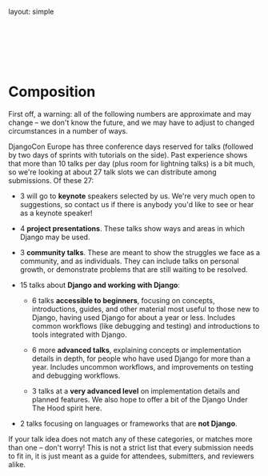 layout: simple

<h1 style="padding-top:6rem;" class="cfp-title">Composition</h1>
First off, a warning: all of the following numbers are approximate and may change – we don't know the future, and we may have to adjust to changed circumstances in a number of ways.

DjangoCon Europe has three conference days reserved for talks (followed by two days of sprints with tutorials on the side). Past experience shows that more than 10 talks per day (plus room for lightning talks) is a bit much, so we're looking at about 27 talk slots we can distribute among submissions. Of these 27:

* 3 will go to **keynote** speakers selected by us. We're very much open to suggestions, so contact us if there is anybody you'd like to see or hear as a keynote speaker!

* 4 **project presentations**. These talks show ways and areas in which Django may be used.

* 3 **community talks**. These are meant to show the struggles we face as a community, and as individuals. They can include talks on personal growth, or demonstrate problems that are still waiting to be resolved.

* 15 talks about **Django and working with Django**:

    - 6 talks **accessible to beginners**, focusing on concepts, introductions, guides, and other material most useful to those new to Django, having used Django for about a year or less. Includes common workflows (like debugging and testing) and introductions to tools integrated with Django.

    - 6 more **advanced talks**, explaining concepts or implementation details in depth, for people who have used Django for more than a year. Includes uncommon workflows, and improvements on testing and debugging workflows.
    
    - 3 talks at a **very advanced level** on implementation details and planned features. We also hope to offer a bit of the Django Under The Hood spirit here.

* 2 talks focusing on languages or frameworks that are **not Django**.

If your talk idea does not match any of these categories, or matches more than one – don't worry! This is not a strict list that every submission needs to fit in, it is just meant as a guide for attendees, submitters, and reviewers alike.
